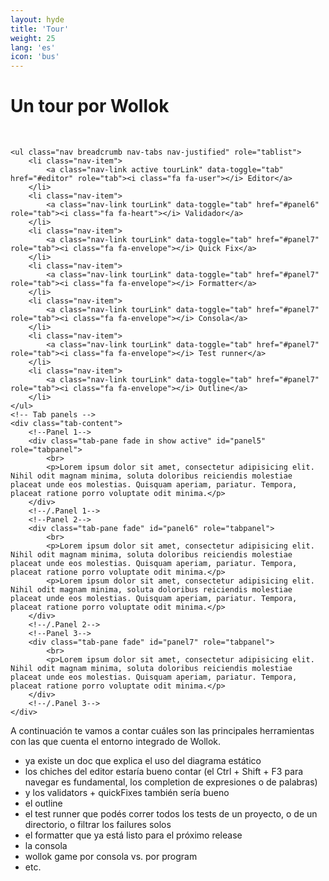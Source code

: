 ```yaml
---
layout: hyde
title: 'Tour'
weight: 25
lang: 'es'
icon: 'bus'
---
```


<div class="container">
    <h1>Un tour por Wollok</h1>
    <br>
</div>


<!-- Nav tabs -->
<div class="container">
    
    <ul class="nav breadcrumb nav-tabs nav-justified" role="tablist">
        <li class="nav-item">
            <a class="nav-link active tourLink" data-toggle="tab" href="#editor" role="tab"><i class="fa fa-user"></i> Editor</a>
        </li>
        <li class="nav-item">
            <a class="nav-link tourLink" data-toggle="tab" href="#panel6" role="tab"><i class="fa fa-heart"></i> Validador</a>
        </li>
        <li class="nav-item">
            <a class="nav-link tourLink" data-toggle="tab" href="#panel7" role="tab"><i class="fa fa-envelope"></i> Quick Fix</a>
        </li>
        <li class="nav-item">
            <a class="nav-link tourLink" data-toggle="tab" href="#panel7" role="tab"><i class="fa fa-envelope"></i> Formatter</a>
        </li>
        <li class="nav-item">
            <a class="nav-link tourLink" data-toggle="tab" href="#panel7" role="tab"><i class="fa fa-envelope"></i> Consola</a>
        </li>
        <li class="nav-item">
            <a class="nav-link tourLink" data-toggle="tab" href="#panel7" role="tab"><i class="fa fa-envelope"></i> Test runner</a>
        </li>
        <li class="nav-item">
            <a class="nav-link tourLink" data-toggle="tab" href="#panel7" role="tab"><i class="fa fa-envelope"></i> Outline</a>
        </li>
    </ul>
    <!-- Tab panels -->
    <div class="tab-content">
        <!--Panel 1-->
        <div class="tab-pane fade in show active" id="panel5" role="tabpanel">
            <br>
            <p>Lorem ipsum dolor sit amet, consectetur adipisicing elit. Nihil odit magnam minima, soluta doloribus reiciendis molestiae placeat unde eos molestias. Quisquam aperiam, pariatur. Tempora, placeat ratione porro voluptate odit minima.</p>
        </div>
        <!--/.Panel 1-->
        <!--Panel 2-->
        <div class="tab-pane fade" id="panel6" role="tabpanel">
            <br>
            <p>Lorem ipsum dolor sit amet, consectetur adipisicing elit. Nihil odit magnam minima, soluta doloribus reiciendis molestiae placeat unde eos molestias. Quisquam aperiam, pariatur. Tempora, placeat ratione porro voluptate odit minima.</p>
            <p>Lorem ipsum dolor sit amet, consectetur adipisicing elit. Nihil odit magnam minima, soluta doloribus reiciendis molestiae placeat unde eos molestias. Quisquam aperiam, pariatur. Tempora, placeat ratione porro voluptate odit minima.</p>
        </div>
        <!--/.Panel 2-->
        <!--Panel 3-->
        <div class="tab-pane fade" id="panel7" role="tabpanel">
            <br>
            <p>Lorem ipsum dolor sit amet, consectetur adipisicing elit. Nihil odit magnam minima, soluta doloribus reiciendis molestiae placeat unde eos molestias. Quisquam aperiam, pariatur. Tempora, placeat ratione porro voluptate odit minima.</p>
        </div>
        <!--/.Panel 3-->
    </div>

</div>

A continuación te vamos a contar cuáles son las principales herramientas con las que cuenta el entorno integrado de Wollok.

- ya existe un doc que explica el uso del diagrama estático
- los chiches del editor estaría bueno contar (el Ctrl + Shift + F3 para navegar es fundamental, los completion de expresiones o de palabras)
- y los validators + quickFixes también sería bueno
- el outline
- el test runner que podés correr todos los tests de un proyecto, o de un directorio, o filtrar los failures solos
- el formatter que ya está listo para el próximo release
- la consola
- wollok game por consola vs. por program
- etc.
